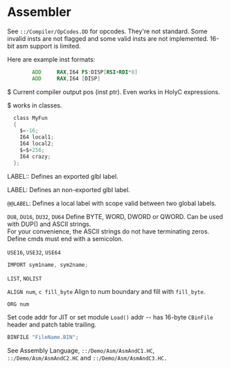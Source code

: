 # Assembler
See `::/Compiler/OpCodes.DD` for opcodes.  They're not standard.  Some invalid 
insts are not flagged and some valid insts are not implemented. 16-bit asm 
support is limited.

Here are example inst formats:
```asm
        ADD     RAX,I64 FS:DISP[RSI+RDI*8]
        ADD     RAX,I64 [DISP]
```

$ Current compiler output pos (inst ptr).  Even works in HolyC expressions.

$ works in classes.
```c
  class MyFun
  {
    $=-16;
    I64 local1;
    I64 local2;
    $=$+256;
    I64 crazy;
  };
```

LABEL::
  Defines an exported glbl label.

LABEL:
  Defines an non-exported glbl label.

`@@LABEL`:
  Defines a local label with scope valid between two global labels.

`DU8`, `DU16`, `DU32`, `DU64`
  Define BYTE, WORD, DWORD or QWORD. Can be used with DUP() and ASCII strings.  
For your convenience, the ASCII strings do not have terminating zeros.  Define 
cmds must end with a semicolon.

`USE16`, `USE32`, `USE64`

```c 
IMPORT sym1name, sym2name;
```

`LIST`, `NOLIST`

`ALIGN num`, `c fill_byte`
  Align to num boundary and fill with `fill_byte`.

```c
ORG num
```
  Set code addr for JIT or set module `Load()` addr -- has 16-byte `CBinFile` header 
and patch table trailing.

```c 
BINFILE "FileName.BIN";
```

See Assembly Language, `::/Demo/Asm/AsmAndC1.HC`, `::/Demo/Asm/AsmAndC2.HC` and 
`::/Demo/Asm/AsmAndC3.HC.`
